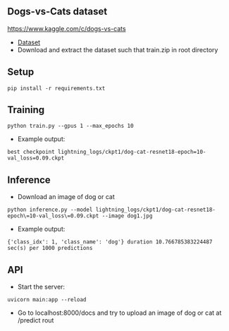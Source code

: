 ## Dogs-vs-Cats dataset
https://www.kaggle.com/c/dogs-vs-cats
- [Dataset](https://www.kaggle.com/c/dogs-vs-cats/data)
- Download and extract the dataset such that train.zip in root directory

## Setup
```shell
pip install -r requirements.txt
```

## Training
```shell
python train.py --gpus 1 --max_epochs 10
```
- Example output: 
```
best checkpoint lightning_logs/ckpt1/dog-cat-resnet18-epoch=10-val_loss=0.09.ckpt
```

## Inference
- Download an image of dog or cat
```shell
python inference.py --model lightning_logs/ckpt1/dog-cat-resnet18-epoch\=10-val_loss\=0.09.ckpt --image dog1.jpg
```
- Example output:
```shell
{'class_idx': 1, 'class_name': 'dog'} duration 10.766785383224487 sec(s) per 1000 predictions
```

## API
- Start the server:
```shell
uvicorn main:app --reload
```
- Go to localhost:8000/docs and try to upload an image of dog or cat at /predict rout
